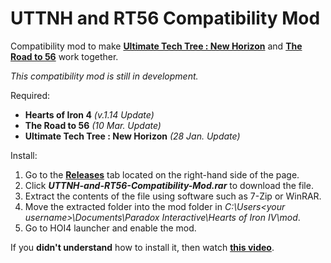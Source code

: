 # UTTNH and RT56 Compatibility Mod 
 
Compatibility mod to make **[Ultimate Tech Tree : New Horizon](https://steamcommunity.com/sharedfiles/filedetails/?id=2677872257)** and **[The Road to 56](https://steamcommunity.com/sharedfiles/filedetails/?id=820260968)** work together.

_This compatibility mod is still in development._

Required:
- **Hearts of Iron 4** _(v.1.14 Update)_
- **The Road to 56** _(10 Mar. Update)_
- **Ultimate Tech Tree : New Horizon** _(28 Jan. Update)_

Install:
1. Go to the [**Releases**](https://github.com/WulfGG/UTTNH-and-RT56-Compatibility-Mod/releases) tab located on the right-hand side of the page.
2. Click **_UTTNH-and-RT56-Compatibility-Mod.rar_** to download the file.
3. Extract the contents of the file using software such as 7-Zip or WinRAR.
4. Move the extracted folder into the mod folder in _C:\Users\<your username>\Documents\Paradox Interactive\Hearts of Iron IV\mod_.
5. Go to HOI4 launcher and enable the mod.

If you **didn't understand** how to install it, then watch [**this video**](https://youtu.be/9EzXk6uhCOE?t=54s).
